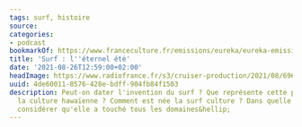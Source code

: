 ```yaml
---
tags: surf, histoire
source:
categories:
- podcast
bookmarkOf: https://www.franceculture.fr/emissions/eureka/eureka-emission-du-mardi-24-aout-2021
title: 'Surf : l''éternel été'
date: '2021-08-26T12:59:00+02:00'
headImage: https://www.radiofrance.fr/s3/cruiser-production/2021/08/696b8bea-3893-4a18-b549-515a4c641d93/1200x630_gettyimages-982747408.jpg
uuid: 4de60011-8576-428e-bdff-904fb84f1503
description: Peut-on dater l'invention du surf ? Que représente cette pratique dans
  la culture hawaïenne ? Comment est née la surf culture ? Dans quelle mesure peut-on
  considérer qu'elle a touché tous les domaines&hellip;
---
```


